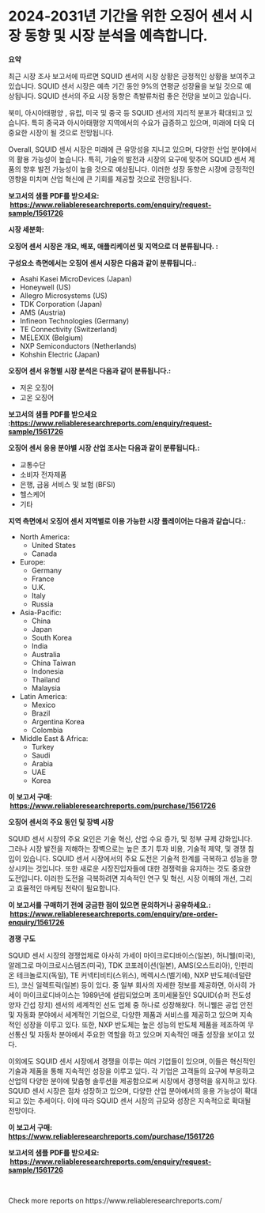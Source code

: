 <p><h1>2024-2031년 기간을 위한 오징어 센서 시장 동향 및 시장 분석을 예측합니다.</h1></p><p><strong>요약</strong></p>
<p><p>최근 시장 조사 보고서에 따르면 SQUID 센서의 시장 상황은 긍정적인 상황을 보여주고 있습니다. SQUID 센서 시장은 예측 기간 동안 9%의 연평균 성장율을 보일 것으로 예상됩니다. SQUID 센서의 주요 시장 동향은 촉발류처럼 좋은 전망을 보이고 있습니다.</p><p>북미, 아시아태평양 , 유럽, 미국 및 중국 등 SQUID 센서의 지리적 분포가 확대되고 있습니다. 특히 중국과 아시아태평양 지역에서의 수요가 급증하고 있으며, 미래에 더욱 더 중요한 시장이 될 것으로 전망됩니다.</p><p>Overall, SQUID 센서 시장은 미래에 큰 유망성을 지니고 있으며, 다양한 산업 분야에서의 활용 가능성이 높습니다. 특히, 기술의 발전과 시장의 요구에 맞추어 SQUID 센서 제품의 향후 발전 가능성이 높을 것으로 예상됩니다. 이러한 성장 동향은 시장에 긍정적인 영향을 미치며 산업 혁신에 큰 기회를 제공할 것으로 전망됩니다.</p></p>
<p><strong>보고서의 샘플 PDF를 받으세요: &nbsp;<a href="https://www.reliableresearchreports.com/enquiry/request-sample/1561726">https://www.reliableresearchreports.com/enquiry/request-sample/1561726</a></strong></p>
<p><strong>시장 세분화:</strong></p>
<p><strong> 오징어 센서 시장은 개요, 배포, 애플리케이션 및 지역으로 더 분류됩니다. :</strong></p>
<p><strong>구성요소 측면에서는 오징어 센서 시장은 다음과 같이 분류됩니다.:</strong></p>
<p><ul><li>Asahi Kasei MicroDevices (Japan)</li><li>Honeywell (US)</li><li>Allegro Microsystems (US)</li><li>TDK Corporation (Japan)</li><li>AMS (Austria)</li><li>Infineon Technologies (Germany)</li><li>TE Connectivity (Switzerland)</li><li>MELEXIX (Belgium)</li><li>NXP Semiconductors (Netherlands)</li><li>Kohshin Electric (Japan)</li></ul></p>
<p><strong> 오징어 센서 유형별 시장 분석은 다음과 같이 분류됩니다.:</strong></p>
<p><ul><li>저온 오징어</li><li>고온 오징어</li></ul></p>
<p><strong>보고서의 샘플 PDF를 받으세요 :<a href="https://www.reliableresearchreports.com/enquiry/request-sample/1561726">https://www.reliableresearchreports.com/enquiry/request-sample/1561726</a></strong></p>
<p><strong> 오징어 센서 응용 분야별 시장 산업 조사는 다음과 같이 분류됩니다.:</strong></p>
<p><ul><li>교통수단</li><li>소비자 전자제품</li><li>은행, 금융 서비스 및 보험 (BFSI)</li><li>헬스케어</li><li>기타</li></ul></p>
<p><strong>지역 측면에서 오징어 센서 지역별로 이용 가능한 시장 플레이어는 다음과 같습니다.:</strong></p>
<p><ul>
    <li>
        North America:
        <ul>
            <li>United States</li>
            <li>Canada</li>
        </ul>
    </li>
    <li>
        Europe:
        <ul>
            <li>Germany</li>
            <li>France</li>
            <li>U.K.</li>
            <li>Italy</li>
            <li>Russia</li>
        </ul>
    </li>
    <li>
        Asia-Pacific:
        <ul>
            <li>China</li>
            <li>Japan</li>
            <li>South Korea</li>
            <li>India</li>
            <li>Australia</li>
            <li>China Taiwan</li>
            <li>Indonesia</li>
            <li>Thailand</li>
            <li>Malaysia</li>
        </ul>
    </li>
    <li>
        Latin America:
        <ul>
            <li>Mexico</li>
            <li>Brazil</li>
            <li>Argentina Korea</li>
            <li>Colombia</li>
        </ul>
    </li>
    <li>
        Middle East & Africa:
        <ul>
            <li>Turkey</li>
            <li>Saudi</li>
            <li>Arabia</li>
            <li>UAE</li>
            <li>Korea</li>
        </ul>
    </li>
    </ul></p>
<p><strong>이 보고서 구매: &nbsp;<a href="https://www.reliableresearchreports.com/purchase/1561726">https://www.reliableresearchreports.com/purchase/1561726</a></strong></p>
<p><strong>오징어 센서의 주요 동인 및 장벽 시장</strong></p>
<p><p>SQUID 센서 시장의 주요 요인은 기술 혁신, 산업 수요 증가, 및 정부 규제 강화입니다. 그러나 시장 발전을 저해하는 장벽으로는 높은 초기 투자 비용, 기술적 제약, 및 경쟁 침입이 있습니다. SQUID 센서 시장에서의 주요 도전은 기술적 한계를 극복하고 성능을 향상시키는 것입니다. 또한 새로운 시장진입자들에 대한 경쟁력을 유지하는 것도 중요한 도전입니다. 이러한 도전을 극복하려면 지속적인 연구 및 혁신, 시장 이해의 개선, 그리고 효율적인 마케팅 전략이 필요합니다.</p></p>
<p><strong>이 보고서를 구매하기 전에 궁금한 점이 있으면 문의하거나 공유하세요.: &nbsp;<a href="https://www.reliableresearchreports.com/enquiry/pre-order-enquiry/1561726">https://www.reliableresearchreports.com/enquiry/pre-order-enquiry/1561726</a></strong></p>
<p><strong>경쟁 구도</strong></p>
<p><p>SQUID 센서 시장의 경쟁업체로 아사히 가세이 마이크로디바이스(일본), 허니웰(미국), 알레그로 마이크로시스템즈(미국), TDK 코포레이션(일본), AMS(오스트리아), 인핀리온 테크놀로지(독일), TE 커넥티비티(스위스), 메렉시스(벨기에), NXP 반도체(네덜란드), 코신 일렉트릭(일본) 등이 있다. 중 일부 회사의 자세한 정보를 제공하면, 아사히 가세이 마이크로디바이스는 1989년에 설립되었으며 초미세물질인 SQUID(슈퍼 전도성 양자 간섭 장치) 센서의 세계적인 선도 업체 중 하나로 성장해왔다. 허니웰은 공업 안전 및 자동화 분야에서 세계적인 기업으로, 다양한 제품과 서비스를 제공하고 있으며 지속적인 성장을 이루고 있다. 또한, NXP 반도체는 높은 성능의 반도체 제품을 제조하여 무선통신 및 자동차 분야에서 주요한 역할을 하고 있으며 지속적인 매출 성장을 보이고 있다.</p><p>이외에도 SQUID 센서 시장에서 경쟁을 이루는 여러 기업들이 있으며, 이들은 혁신적인 기술과 제품을 통해 지속적인 성장을 이루고 있다. 각 기업은 고객들의 요구에 부응하고 산업의 다양한 분야에 맞춤형 솔루션을 제공함으로써 시장에서 경쟁력을 유지하고 있다. SQUID 센서 시장은 점차 성장하고 있으며, 다양한 산업 분야에서의 응용 가능성이 확대되고 있는 추세이다. 이에 따라 SQUID 센서 시장의 규모와 성장은 지속적으로 확대될 전망이다.</p></p>
<p><strong>이 보고서 구매: &nbsp; <a href="https://www.reliableresearchreports.com/purchase/1561726">https://www.reliableresearchreports.com/purchase/1561726</a></strong></p>
<p><strong>보고서의 샘플 PDF를 받으세요: &nbsp;<a href="https://www.reliableresearchreports.com/enquiry/request-sample/1561726">https://www.reliableresearchreports.com/enquiry/request-sample/1561726</a></strong><strong></strong></p>
<p>&nbsp;</p>
<p>Check more reports on https://www.reliableresearchreports.com/</p>